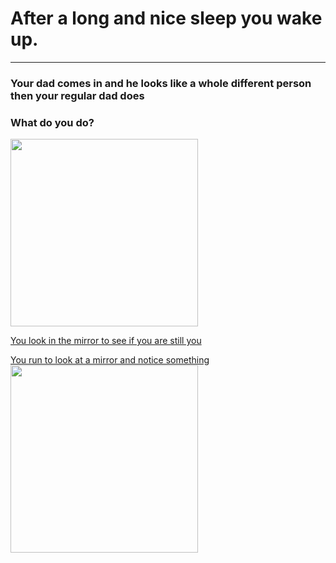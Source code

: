 # After a long and nice sleep you wake up.
---

### Your dad comes in and he looks like a whole different person then your regular dad does

### What do you do?                                                          

 <img src="https://github.com/fatjond0413/CYOA/assets/146867501/fd3ae7c8-2a47-42a9-8d9b-1ba9e293ccc2" width="300">




           

[You look in the mirror to see if you are still you](you.md)       

[You run to look at a mirror and notice something](alien.md)              <img src="https://github.com/fatjond0413/CYOA/assets/146867501/fd3ae7c8-2a47-42a9-8d9b-1ba9e293ccc2" width="300">
